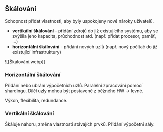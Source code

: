 ## Škálování
Schopnost přidat vlastnosti, aby byly uspokojeny nové nároky uživatelů.

- **vertikální škálování** - přidání zdrojů do již existujícího systému, aby se zvýšila jeho kapacita, průchodnost atd. (např. přidat procesor, paměť, ...)
- **horizontální škálování** - přidání nových uzlů (např. nový počítač do již existující infrastruktury)

![[Škálování.webp]]

### Horizontální škálování
Přidání nebo ubrání výpočetních uzlů. Paralelní zpracování pomocí shardingu. Dílčí uzly mohou být postavené z běžného HW -> levné.

Výkon, flexibilita, redundance.

### Vertikální škálování
Škáluje nahoru, změna vlastností stávajích prvků. Přidání výpočetní sály. 